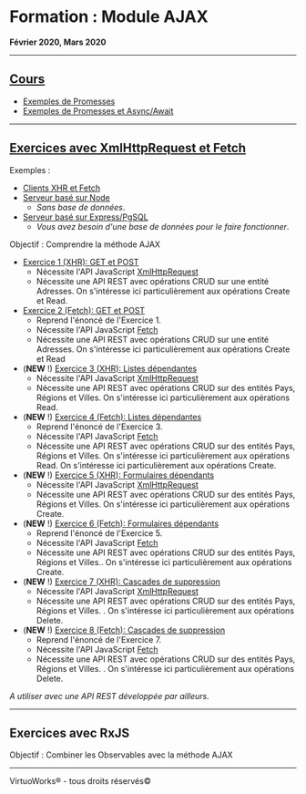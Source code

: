 # Formation : Module AJAX

__Février 2020, Mars 2020__

---

## [Cours](./cours)

* [Exemples de Promesses](./cours/20200227_cours_promesses.js)
* [Exemples de Promesses et Async/Await](./cours/20200228_cours_promesses.js)

---

## [Exercices avec XmlHttpRequest et Fetch](./exercices/natif/exercices)

Exemples :

* [Clients XHR et Fetch](./exercices/natif/exemples/clients)
* [Serveur basé sur Node](./exercices/natif/exemples/serveur-natif)
  * *Sans base de données*.
* [Serveur basé sur Express/PgSQL](./exercices/natif/exemples/serveur-express)
  * *Vous avez besoin d'une base de données pour le faire fonctionner*.

Objectif : Comprendre la méthode AJAX

- [Exercice 1 (XHR): GET et POST](./exercices/natif/exercices/exercice-1.md)
  * Nécessite l'API JavaScript [XmlHttpRequest](https://developer.mozilla.org/en-US/docs/Web/API/XmlHttpRequest)
  * Nécessite une API REST avec opérations CRUD sur une entité Adresses. On s'intéresse ici particulièrement aux opérations Create et Read.
- [Exercice 2 (Fetch): GET et POST](./exercices/natif/exercices/exercice-2.md)
    * Reprend l'énoncé de l'Exercice 1.
    * Nécessite l'API JavaScript [Fetch](https://developer.mozilla.org/en-US/docs/Web/API/Fetch_API)
    * Nécessite une API REST avec opérations CRUD sur une entité Adresses. On s'intéresse ici particulièrement aux opérations Create et Read
- (__NEW__ !) [Exercice 3 (XHR): Listes dépendantes](./exercices/natif/exercices/exercice-3.md)
    * Nécessite l'API JavaScript [XmlHttpRequest](https://developer.mozilla.org/en-US/docs/Web/API/XmlHttpRequest)
    * Nécessite une API REST avec opérations CRUD sur des entités Pays, Régions et Villes. On s'intéresse ici particulièrement aux opérations Read.
- (__NEW__ !) [Exercice 4 (Fetch): Listes dépendantes](./exercices/natif/exercices/exercice-4.md)
    * Reprend l'énoncé de l'Exercice 3.
    * Nécessite l'API JavaScript [Fetch](https://developer.mozilla.org/en-US/docs/Web/API/Fetch_API)
    * Nécessite une API REST avec opérations CRUD sur des entités Pays, Régions et Villes. On s'intéresse ici particulièrement aux opérations Read. On s'intéresse ici particulièrement aux opérations Create.
- (__NEW__ !) [Exercice 5 (XHR): Formulaires dépendants](./exercices/natif/exercices/exercice-5.md)
    * Nécessite l'API JavaScript [XmlHttpRequest](https://developer.mozilla.org/en-US/docs/Web/API/XmlHttpRequest)
    * Nécessite une API REST avec opérations CRUD sur des entités Pays, Régions et Villes. On s'intéresse ici particulièrement aux opérations Create.
- (__NEW__ !) [Exercice 6 (Fetch): Formulaires dépendants](./exercices/natif/exercices/exercice-6.md)
    * Reprend l'énoncé de l'Exercice 5.
    * Nécessite l'API JavaScript [Fetch](https://developer.mozilla.org/en-US/docs/Web/API/Fetch_API)
    * Nécessite une API REST avec opérations CRUD sur des entités Pays, Régions et Villes.. On s'intéresse ici particulièrement aux opérations Create.
- (__NEW__ !) [Exercice 7 (XHR): Cascades de suppression](./exercices/natif/exercices/exercice-7.md)
    * Nécessite l'API JavaScript [XmlHttpRequest](https://developer.mozilla.org/en-US/docs/Web/API/XmlHttpRequest)
    * Nécessite une API REST avec opérations CRUD sur des entités Pays, Régions et Villes. . On s'intéresse ici particulièrement aux opérations Delete.
- (__NEW__ !) [Exercice 8 (Fetch): Cascades de suppression](./exercices/natif/exercices/exercice-8.md)
    * Reprend l'énoncé de l'Exercice 7.
    * Nécessite l'API JavaScript [Fetch](https://developer.mozilla.org/en-US/docs/Web/API/Fetch_API)
    * Nécessite une API REST avec opérations CRUD sur des entités Pays, Régions et Villes. . On s'intéresse ici particulièrement aux opérations Delete.

*A utiliser avec une API REST développée par ailleurs.*

---

## Exercices avec RxJS

Objectif : Combiner les Observables avec la méthode AJAX

---

VirtuoWorks® - tous droits réservés©